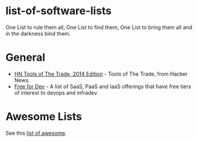 # list-of-software-lists

One List to rule them all, One List to find them, One List to bring them all and in the darkness bind them.

# General

* [HN Tools of The Trade, 2014 Edition](https://github.com/cjbarber/ToolsOfTheTrade) - Tools of The Trade, from Hacker News.
* [Free for Dev](https://github.com/ripienaar/free-for-dev) - A list of SaaS, PaaS and IaaS offerings that have free tiers of interest to devops and infradev

# Awesome Lists

See this [list of awesome](https://github.com/sindresorhus/awesome).
